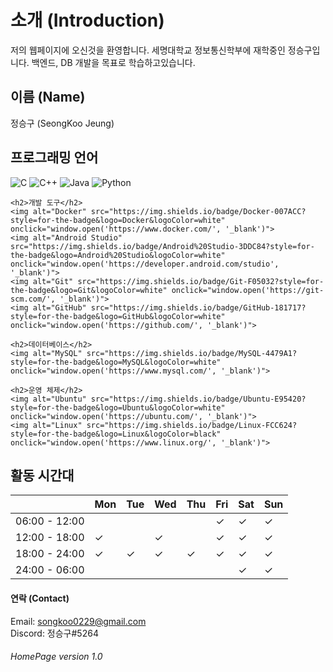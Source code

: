 # 소개 (Introduction)
저의 웹페이지에 오신것을 환영합니다. 세명대학교 정보통신학부에 재학중인 정승구입니다. 백엔드, DB 개발을 목표로 학습하고있습니다.
## 이름 (Name)
정승구 (SeongKoo Jeung)

<!DOCTYPE html>
<html>
<head>
    <title>기술</title>
</head>
<body>
    <h2>프로그래밍 언어</h2>
    <img alt="C" src="https://img.shields.io/badge/C-A8B9CC?style=for-the-badge&logo=C&logoColor=white" onclick="window.open('https://en.wikipedia.org/wiki/C_(programming_language)', '_blank')">
    <img alt="C++" src="https://img.shields.io/badge/C++-00599C?style=for-the-badge&logo=C%2B%2B&logoColor=white" onclick="window.open('https://en.wikipedia.org/wiki/C%2B%2B', '_blank')">
    <img alt="Java" src="https://img.shields.io/badge/Java-007396?style=for-the-badge&logo=Java&logoColor=white" onclick="window.open('https://www.java.com/', '_blank')">
    <img alt="Python" src="https://img.shields.io/badge/Python-3776AB?style=for-the-badge&logo=Python&logoColor=white" onclick="window.open('https://www.python.org/', '_blank')">

    <h2>개발 도구</h2>
    <img alt="Docker" src="https://img.shields.io/badge/Docker-007ACC?style=for-the-badge&logo=Docker&logoColor=white" onclick="window.open('https://www.docker.com/', '_blank')">
    <img alt="Android Studio" src="https://img.shields.io/badge/Android%20Studio-3DDC84?style=for-the-badge&logo=Android%20Studio&logoColor=white" onclick="window.open('https://developer.android.com/studio', '_blank')">
    <img alt="Git" src="https://img.shields.io/badge/Git-F05032?style=for-the-badge&logo=Git&logoColor=white" onclick="window.open('https://git-scm.com/', '_blank')">
    <img alt="GitHub" src="https://img.shields.io/badge/GitHub-181717?style=for-the-badge&logo=GitHub&logoColor=white" onclick="window.open('https://github.com/', '_blank')">

    <h2>데이터베이스</h2>
    <img alt="MySQL" src="https://img.shields.io/badge/MySQL-4479A1?style=for-the-badge&logo=MySQL&logoColor=white" onclick="window.open('https://www.mysql.com/', '_blank')">

    <h2>운영 체제</h2>
    <img alt="Ubuntu" src="https://img.shields.io/badge/Ubuntu-E95420?style=for-the-badge&logo=Ubuntu&logoColor=white" onclick="window.open('https://ubuntu.com/', '_blank')">
    <img alt="Linux" src="https://img.shields.io/badge/Linux-FCC624?style=for-the-badge&logo=Linux&logoColor=black" onclick="window.open('https://www.linux.org/', '_blank')">
</body>
</html>






## 활동 시간대
|                  | Mon | Tue | Wed | Thu | Fri | Sat | Sun |
|------------------|-----|-----|-----|-----|-----|-----|-----|
| 06:00 - 12:00    |     |     |     |     |  ✓  |  ✓  |  ✓  |
| 12:00 - 18:00    |  ✓  |     |  ✓  |     |  ✓  |  ✓  |  ✓  |
| 18:00 - 24:00    |  ✓  |  ✓  |  ✓  |  ✓  |  ✓  |  ✓  |  ✓  |
| 24:00 - 06:00    |     |     |     |     |     |  ✓   |  ✓  |

#### 연락 (Contact)
Email: songkoo0229@gmail.com  
Discord: 정승구#5264

  
    
###### HomePage version 1.0